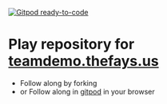 [![Gitpod ready-to-code](https://img.shields.io/badge/Gitpod-ready--to--code-blue?logo=gitpod)](https://gitpod.io/#https://github.com/rfay/teamdemo.thefays.us)

# Play repository for [teamdemo.thefays.us](https://teamdemo.thefays.us)

* Follow along by forking
* or Follow along in [gitpod](https://gitpod.io/#https://github.com/rfay/teamdemo.thefays.us) in your browser

